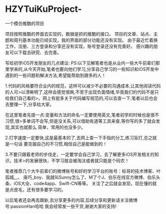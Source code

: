 # HZYTuiKuProject-
一个模仿推酷的项目

项目按照推酷的界面去实现的，数据是抓的推酷的接口。
项目的文章、站点、主题和周刊基本功能已经实现，我的界面的部分功能还没有实现。
由于最近忙着换工作，注册、三方登录和分享还没有实现，账号登录还没有完善好。
感兴趣的朋友可以下载去研究、去完善。


写给初学iOS开发朋友的几点建议:
PS:以下见解笔者也是从业内一些大牛前辈们那里学来的,从今天开始,笔者也要向他们学习,分享自己学习的一些知识和iOS开发中遇到的一些问题和解决方法,希望能帮助到跟多的人！

1.代码的风格要符合业内的规范，这样可以减少不必要的沟通成本,让其他阅读代码的人可>以清晰明了,这样会感觉很爽,不至于出现负面情绪,毕竟我们的代码不是只给我们自己看的>。网上有挺多关于代码编写规范的,可以去查一下,笔者以后也会去整理一下,分享给大家。

在这里笔者先提一点:变量和方法的命名一定要使用英文,笔者初学的时候也是很不习惯,很>多单词不会写,但是没关系,可以借助有道等工具来查,等你写的多了就会发现,其实也就那么
简单，常用的也没多少。

2.打字速度一定要快,这是最基本的了,去网上查一下手指的分工,练习盲打,总之就是一句话
要克服自己的不习惯,相信自己是能做到的！

3.不要只跟着老师的步伐走，一定要学会自己学习，去了解更多iOS开发相关的知识，技术>的发展很快，不学习就会被淘汰或者就只能是个码农！

笔者推荐几个大牛前辈们的微博账号和好的学习平台的账号：标哥的技术博客、叶孤城__、
唐巧_boy、我就叫Sunny怎么了、M了个J、伯乐在线官方微博、伯乐头条、iOS大全、code4app、Swift-CN等等。
关注了之后就会发现，现在懂的就是点皮毛，还有很多要学习的。

以后笔者还会再去跟新,去分享更多的内容,后续分享和更新请关注微博号:passionHan哈哈 我会经常发一些干货,谢谢大家的支持!
